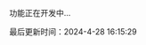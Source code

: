 <!--
 * @Description: 加密单向哈希算法库
 * @Author: panrui
 * @Date: 2023-09-04 14:59:00
 * @LastEditTime: 2024-04-29 15:03:19
 * @LastEditors: prui
 * 不忘初心,不负梦想
-->

功能正在开发中...

最后更新时间：2024-4-28 16:15:29
